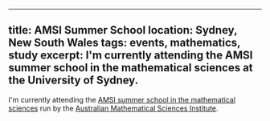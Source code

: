 ---
title: AMSI Summer School
location: Sydney, New South Wales
tags: events, mathematics, study
excerpt: 
  I'm currently attending the AMSI summer school in the mathematical
  sciences at the University of Sydney.
---

I'm currently attending the [AMSI summer school in the mathematical
sciences][1] run by the [Australian Mathematical Sciences
Institute][2].

[1]: http://ss.amsi.org.au/
[2]: http://www.amsi.org.au/
